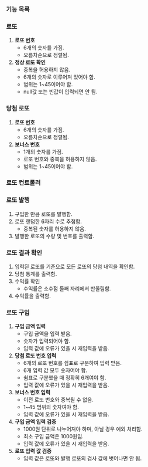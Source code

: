 ### 기능 목록

### 로또

1. **로또 번호**
   - 6개의 숫자를 가짐.
   - 오름차순으로 정렬됨.
2. **정상 로또 확인**
   - 중복을 허용하지 않음.
   - 6개의 숫자로 이루어져 있어야 함.
   - 범위는 1~45이어야 함.
   - null값 또는 빈값이 입력되면 안 됨.

### 당첨 로또

1. **로또 번호**
   - 6개의 숫자를 가짐.
   - 오름차순으로 정렬됨.
2. **보너스 번호**
   - 1개의 숫자를 가짐.
   - 로또 번호와 중복을 허용하지 않음.
   - 범위는 1~45이어야 함.

### 로또 컨트롤러

### 로또 발행

1. 구입한 만큼 로또를 발행함.
2. 로또 랜덤한 6자리 수로 추첨함.
   - 중복된 숫자를 허용하지 않음.
3. 발행한 로또의 수량 및 번호를 출력함.

### 로또 결과 확인

1. 입력된 로또를 기준으로 모든 로또의 당첨 내역을 확인함.
2. 당첨 통계를 출력함.
3. 수익률 확인
   - 수익률은 소수점 둘째 자리에서 반올림함.
4. 수익률을 출력함.

### 로또 구입

1. **구입 금액 입력**
   - 구입 금액을 입력 받음.
   - 숫자가 입력되어야 함.
   - 입력 값에 오류가 있을 시 재입력을 받음.
2. **당첨 로또 번호 입력**
   - 6개의 로또 번호를 쉼표로 구분하여 입력 받음.
   - 6개 입력 값 모두 숫자여야 함.
   - 쉼표로 구분했을 때 정확히 6개여야 함.
   - 입력 값에 오류가 있을 시 재입력을 받음.
3. **보너스 번호 입력**
   - 이전 로또 번호와 중복될 수 없음.
   - 1~45 범위의 숫자여야 함.
   - 입력 값에 오류가 있을 시 재입력을 받음.
4. **구입 금액 입력 검증**
   - 1000원 단위로 나누어져야 하며, 아닐 경우 예외 처리함.
   - 최소 구입 금액은 1000원임.
   - 입력 값에 오류가 있을 시 재입력을 받음.
5. **로또 입력 값 검증**
   - 입력 값은 로또와 발행 로또의 검사 값에 벗어나면 안 됨.